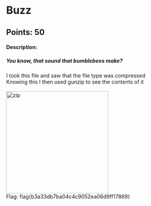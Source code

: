 # Buzz
## Points: 50
#### Description:
##### You know, that sound that bumblebees make? 

I took this file and saw that the file type was compressed<br>
Knowing this I then used gunzip to see the contents of it<br>
<br>
<img width="276" alt="zip" src="https://user-images.githubusercontent.com/75152185/111224666-c6bbd600-85ac-11eb-9341-29934985b18d.png">
<br>
Flag: flag{b3a33db7ba04c4c9052ea06d9ff17869}

